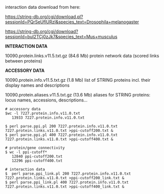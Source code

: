 interaction data download from here:

https://string-db.org/cgi/download.pl?sessionId=PQrSeUflURzI&species_text=Drosophila+melanogaster

https://string-db.org/cgi/download?sessionId=buI2TCj0zJk7&species_text=Mus+musculus

**INTERACTION DATA**

10090.protein.links.v11.5.txt.gz (84.6 Mb)	protein network data (scored links between proteins)

**ACCESSORY DATA**

10090.protein.info.v11.5.txt.gz (1.8 Mb)	list of STRING proteins incl. their display names and descriptions

10090.protein.aliases.v11.5.txt.gz (13.6 Mb)	aliases for STRING proteins: locus names, accessions, descriptions...

```
# accessory data
$wc -l 7227.protein.info.v11.0.txt
   13933 7227.protein.info.v11.0.txt

$ perl parse.ppi.pl 200 7227.protein.info.v11.0.txt 7227.protein.links.v11.0.txt >ppi-cutoff200.txt &
$ perl parse.ppi.pl 400 7227.protein.info.v11.0.txt 7227.protein.links.v11.0.txt >ppi-cutoff400.txt &

# protein/gene connectivity 
$ wc -l ppi-cutoff*
   12840 ppi-cutoff200.txt
   12296 ppi-cutoff400.txt

# interaction data  
$  perl parse.ppi_link.pl 200 7227.protein.info.v11.0.txt  7227.protein.links.v11.0.txt >ppi-cutoff200_link.txt &
$ perl parse.ppi_link.pl 400 7227.protein.info.v11.0.txt  7227.protein.links.v11.0.txt >ppi-cutoff400_link.txt &
```

